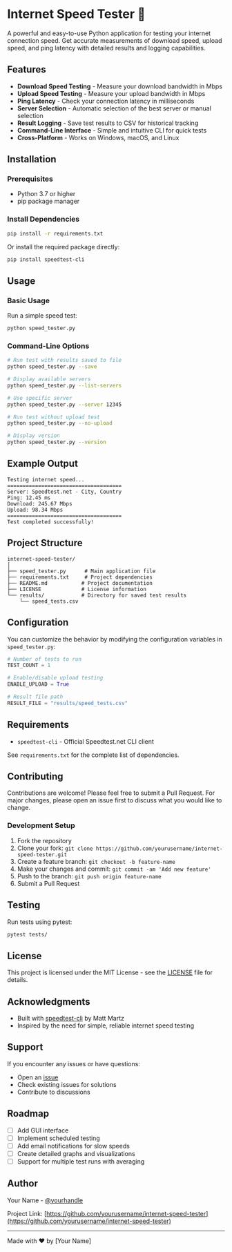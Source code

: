 # Internet Speed Tester 🚀

A powerful and easy-to-use Python application for testing your internet connection speed. Get accurate measurements of download speed, upload speed, and ping latency with detailed results and logging capabilities.

## Features

- **Download Speed Testing** - Measure your download bandwidth in Mbps
- **Upload Speed Testing** - Measure your upload bandwidth in Mbps
- **Ping Latency** - Check your connection latency in milliseconds
- **Server Selection** - Automatic selection of the best server or manual selection
- **Result Logging** - Save test results to CSV for historical tracking
- **Command-Line Interface** - Simple and intuitive CLI for quick tests
- **Cross-Platform** - Works on Windows, macOS, and Linux

## Installation

### Prerequisites

- Python 3.7 or higher
- pip package manager

### Install Dependencies

```bash
pip install -r requirements.txt
```

Or install the required package directly:

```bash
pip install speedtest-cli
```

## Usage

### Basic Usage

Run a simple speed test:

```bash
python speed_tester.py
```

### Command-Line Options

```bash
# Run test with results saved to file
python speed_tester.py --save

# Display available servers
python speed_tester.py --list-servers

# Use specific server
python speed_tester.py --server 12345

# Run test without upload test
python speed_tester.py --no-upload

# Display version
python speed_tester.py --version
```

## Example Output

```
Testing internet speed...
=====================================
Server: Speedtest.net - City, Country
Ping: 12.45 ms
Download: 245.67 Mbps
Upload: 98.34 Mbps
=====================================
Test completed successfully!
```

## Project Structure

```
internet-speed-tester/
│
├── speed_tester.py      # Main application file
├── requirements.txt     # Project dependencies
├── README.md           # Project documentation
├── LICENSE             # License information
└── results/            # Directory for saved test results
    └── speed_tests.csv
```

## Configuration

You can customize the behavior by modifying the configuration variables in `speed_tester.py`:

```python
# Number of tests to run
TEST_COUNT = 1

# Enable/disable upload testing
ENABLE_UPLOAD = True

# Result file path
RESULT_FILE = "results/speed_tests.csv"
```

## Requirements

- `speedtest-cli` - Official Speedtest.net CLI client

See `requirements.txt` for the complete list of dependencies.

## Contributing

Contributions are welcome! Please feel free to submit a Pull Request. For major changes, please open an issue first to discuss what you would like to change.

### Development Setup

1. Fork the repository
2. Clone your fork: `git clone https://github.com/yourusername/internet-speed-tester.git`
3. Create a feature branch: `git checkout -b feature-name`
4. Make your changes and commit: `git commit -am 'Add new feature'`
5. Push to the branch: `git push origin feature-name`
6. Submit a Pull Request

## Testing

Run tests using pytest:

```bash
pytest tests/
```

## License

This project is licensed under the MIT License - see the [LICENSE](LICENSE) file for details.

## Acknowledgments

- Built with [speedtest-cli](https://github.com/sivel/speedtest-cli) by Matt Martz
- Inspired by the need for simple, reliable internet speed testing

## Support

If you encounter any issues or have questions:

- Open an [issue](https://github.com/yourusername/internet-speed-tester/issues)
- Check existing issues for solutions
- Contribute to discussions

## Roadmap

- [ ] Add GUI interface
- [ ] Implement scheduled testing
- [ ] Add email notifications for slow speeds
- [ ] Create detailed graphs and visualizations
- [ ] Support for multiple test runs with averaging

## Author

Your Name - [@yourhandle](https://twitter.com/yourhandle)

Project Link: [https://github.com/yourusername/internet-speed-tester](https://github.com/yourusername/internet-speed-tester)

---

Made with ❤️ by [Your Name]
